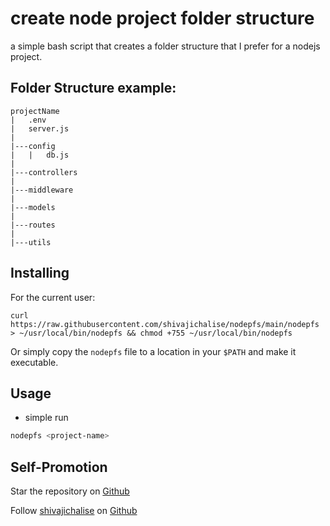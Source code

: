 # create **n**ode **p**roject **f**older **s**tructure

a simple bash script that creates a folder structure that I prefer for a nodejs project.

## Folder Structure example:

```
projectName
|   .env
|   server.js
|
|---config
|   |   db.js
|
|---controllers
|
|---middleware
|
|---models
|
|---routes
|
|---utils

```

## Installing

For the current user:

```
curl https://raw.githubusercontent.com/shivajichalise/nodepfs/main/nodepfs > ~/usr/local/bin/nodepfs && chmod +755 ~/usr/local/bin/nodepfs
```

Or simply copy the `nodepfs` file to a location in your `$PATH` and make it executable.

## Usage

- simple run

```sh
nodepfs <project-name>
```

## Self-Promotion

Star the repository on [Github](https://github.com/shivajichalise/dc)

Follow [shivajichalise](http://shivajichalise.com.np) on [Github](https://github.com/shivajichalise)
